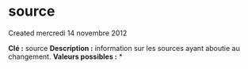 source
======
Created mercredi 14 novembre 2012

**Clé :** source
**Description :** information sur les sources ayant aboutie au changement. 
**Valeurs possibles :** *
